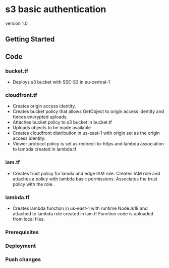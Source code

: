 # s3 basic authentication
version 1.0

## Getting Started

## Code
### bucket.tf
- Deploys s3 bucket with SSE-S3 in eu-central-1

### cloudfront.tf 
- Creates origin access identity. 
- Creates bucket policy that allows GetObject to origin access identity and forces encrypted uploads.
- Attaches bucket policy to s3 bucket in bucket.tf
- Uploads objects to be made available
- Creates cloudfront distribution in us-east-1 with origin set as the origin access identity. 
- Viewer protocol policy is set as redirect-to-https and lambda association to lambda created in lambda.tf

### iam.tf 
- Creates trust policy for lamda and edge IAM role. Creates IAM role and attaches a policy with lambda basic permissions. Associates the trust policy with the role.

### lambda.tf 
- Creates lambda function in us-east-1 with runtime NodeJs18 and attached to lambda role created in iam.tf Function code is uploaded from local files. 

### Prerequisites

### Deployment

### Push changes



